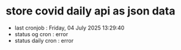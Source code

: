 # store covid daily api as json data

- last cronjob : Friday, 04 July 2025 13:29:40
- status og cron : error
- status daily cron : error
      
      